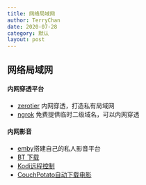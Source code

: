 ```yaml
---
title: 网络局域网
author: TerryChan
date: 2020-07-28
category: 默认
layout: post
---
```


## 网络局域网

#### 内网穿透平台

- [zerotier](https://zerotier.com/) 内网穿透，打造私有局域网
- [ngrok](https://ngrok.com/) 免费提供临时二级域名，可以内网穿透

#### 内网影音
- [emby](http://app.emby.media/#!/startup/selectserver.html)搭建自己的私人影音平台
- [BT 下载](http://192.168.1.222:9091/transmission/web/)
- [Kodi远程控制](http://192.168.1.16:8092/)
- [CouchPotato自动下载电影](http://192.168.1.16:5050/)

